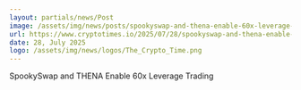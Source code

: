 ```yaml
---
layout: partials/news/Post
image: /assets/img/news/posts/spookyswap-and-thena-enable-60x-leverage-trading.jpg
url: https://www.cryptotimes.io/2025/07/28/spookyswap-and-thena-enable-60x-leverage-trading/#google_vignette
date: 28, July 2025
logo: /assets/img/news/logos/The_Crypto_Time.png
---
```


SpookySwap and THENA Enable 60x Leverage Trading
